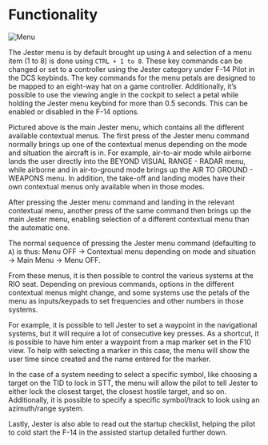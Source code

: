 # Functionality

![Menu](../img/menu.png)

The Jester menu is by default brought up using `A` and selection of a menu item (1 to 8) is done using `CTRL + 1 to 8`. These key commands can be changed or set to a controller using the Jester category under F-14 Pilot in the DCS keybinds. The key commands for the menu petals are designed to be mapped to an eight-way hat on a game controller. Additionally, it’s possible to use the viewing angle in the cockpit to select a petal while holding the Jester menu keybind for more than 0.5 seconds. This can be enabled or disabled in the F-14 options.

Pictured above is the main Jester menu, which contains all the different available contextual menus. The first press of the Jester menu command normally brings up one of the contextual menus depending on the mode and situation the aircraft is in. For example, air-to-air mode while airborne lands the user directly into the BEYOND VISUAL RANGE - RADAR menu, while airborne and in air-to-ground mode brings up the AIR TO GROUND - WEAPONS menu. In addition, the take-off and landing modes have their own contextual menus only available when in those modes.

After pressing the Jester menu command and landing in the relevant contextual menu, another press of the same command then brings up the main Jester menu, enabling selection of a different contextual menu than the automatic one.

The normal sequence of pressing the Jester menu command (defaulting to `A`) is thus: Menu OFF -> Contextual menu depending on mode and situation -> Main Menu -> Menu OFF.

From these menus, it is then possible to control the various systems at the RIO seat. Depending on previous commands, options in the different contextual menus might change, and some systems use the petals of the menu as inputs/keypads to set frequencies and other numbers in those systems.

For example, it is possible to tell Jester to set a waypoint in the navigational systems, but it will require a lot of consecutive key presses. As a shortcut, it is possible to have him enter a waypoint from a map marker set in the F10 view. To help with selecting a marker in this case, the menu will show the user time since created and the name entered for the marker.

In the case of a system needing to select a specific symbol, like choosing a target on the TID to lock in STT, the menu will allow the pilot to tell Jester to either lock the closest target, the closest hostile target, and so on. Additionally, it is possible to specify a specific symbol/track to look using an azimuth/range system.

Lastly, Jester is also able to read out the startup checklist, helping the pilot to cold start the F-14 in the assisted startup detailed further down.
